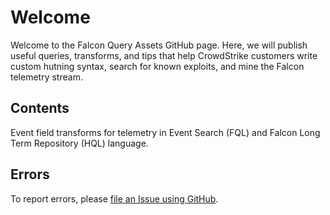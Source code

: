 # Welcome

Welcome to the Falcon Query Assets GitHub page. Here, we will publish useful queries, transforms, and tips that help CrowdStrike customers write custom hutning syntax, search for known exploits, and mine the Falcon telemetry stream.

## Contents

Event field transforms for telemetry in Event Search (FQL) and Falcon Long Term Repository (HQL) language.

## Errors

To report errors, please [file an Issue using GitHub](https://github.com/CrowdStrike/falcon-query-assets/issues).
